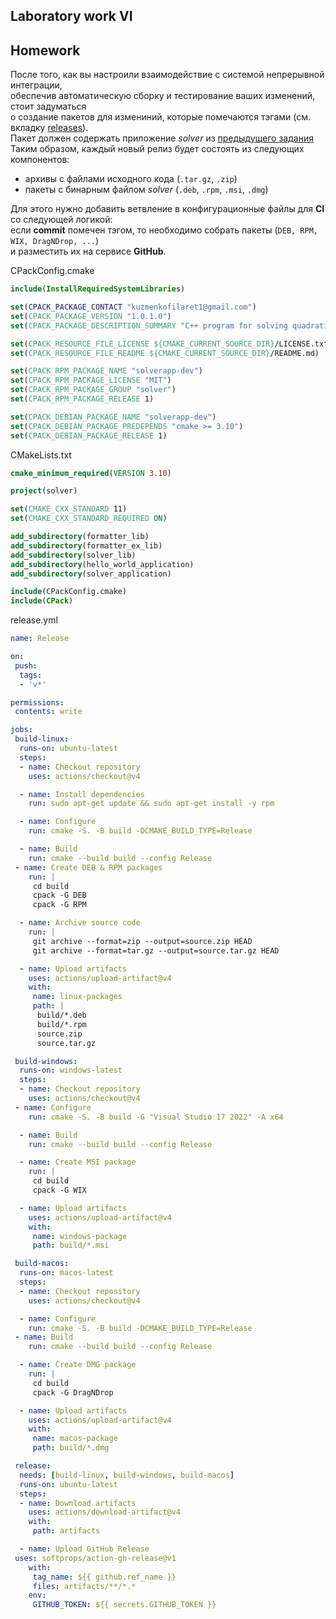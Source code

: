 ## Laboratory work VI

## Homework

После того, как вы настроили взаимодействие с системой непрерывной интеграции,</br>
обеспечив автоматическую сборку и тестирование ваших изменений, стоит задуматься</br>
о создание пакетов для измениний, которые помечаются тэгами (см. вкладку [releases](https://github.com/tp-labs/lab06/releases)).</br>
Пакет должен содержать приложение _solver_ из [предыдущего задания](https://github.com/tp-labs/lab03#задание-1)
Таким образом, каждый новый релиз будет состоять из следующих компонентов:
- архивы с файлами исходного кода (`.tar.gz`, `.zip`)
- пакеты с бинарным файлом _solver_ (`.deb`, `.rpm`, `.msi`, `.dmg`)

Для этого нужно добавить ветвление в конфигурационные файлы для **CI** со следующей логикой:</br>
если **commit** помечен тэгом, то необходимо собрать пакеты (`DEB, RPM, WIX, DragNDrop, ...`) </br>
и разместить их на сервисе **GitHub**.

CPackConfig.cmake
```cmake
include(InstallRequiredSystemLibraries)

set(CPACK_PACKAGE_CONTACT "kuzmenkofilaret1@gmail.com")
set(CPACK_PACKAGE_VERSION "1.0.1.0")
set(CPACK_PACKAGE_DESCRIPTION_SUMMARY "C++ program for solving quadratic equations")

set(CPACK_RESOURCE_FILE_LICENSE ${CMAKE_CURRENT_SOURCE_DIR}/LICENSE.txt)
set(CPACK_RESOURCE_FILE_README ${CMAKE_CURRENT_SOURCE_DIR}/README.md)

set(CPACK_RPM_PACKAGE_NAME "solverapp-dev")
set(CPACK_RPM_PACKAGE_LICENSE "MIT")
set(CPACK_RPM_PACKAGE_GROUP "solver")
set(CPACK_RPM_PACKAGE_RELEASE 1)

set(CPACK_DEBIAN_PACKAGE_NAME "solverapp-dev")
set(CPACK_DEBIAN_PACKAGE_PREDEPENDS "cmake >= 3.10")
set(CPACK_DEBIAN_PACKAGE_RELEASE 1)
```
CMakeLists.txt
```cmake
cmake_minimum_required(VERSION 3.10)

project(solver)

set(CMAKE_CXX_STANDARD 11)
set(CMAKE_CXX_STANDARD_REQUIRED ON)

add_subdirectory(formatter_lib)
add_subdirectory(formatter_ex_lib)
add_subdirectory(solver_lib)
add_subdirectory(hello_world_application)
add_subdirectory(solver_application)

include(CPackConfig.cmake)
include(CPack)
```

release.yml
```yml
name: Release

on:
 push:
  tags:
  - 'v*'

permissions:
 contents: write

jobs:
 build-linux:
  runs-on: ubuntu-latest
  steps:
  - name: Checkout repository
    uses: actions/checkout@v4

  - name: Install dependencies
    run: sudo apt-get update && sudo apt-get install -y rpm

  - name: Configure
    run: cmake -S. -B build -DCMAKE_BUILD_TYPE=Release

  - name: Build
    run: cmake --build build --config Release
 - name: Create DEB & RPM packages
    run: |
     cd build
     cpack -G DEB
     cpack -G RPM

  - name: Archive source code
    run: |
     git archive --format=zip --output=source.zip HEAD
     git archive --format=tar.gz --output=source.tar.gz HEAD

  - name: Upload artifacts
    uses: actions/upload-artifact@v4
    with:
     name: linux-packages
     path: |
      build/*.deb
      build/*.rpm
      source.zip
      source.tar.gz

 build-windows:
  runs-on: windows-latest
  steps:
  - name: Checkout repository
    uses: actions/checkout@v4
 - name: Configure
    run: cmake -S. -B build -G "Visual Studio 17 2022" -A x64

  - name: Build
    run: cmake --build build --config Release

  - name: Create MSI package
    run: |
     cd build
     cpack -G WIX

  - name: Upload artifacts
    uses: actions/upload-artifact@v4
    with:
     name: windows-package
     path: build/*.msi

 build-macos:
  runs-on: macos-latest
  steps:
  - name: Checkout repository
    uses: actions/checkout@v4

  - name: Configure
    run: cmake -S. -B build -DCMAKE_BUILD_TYPE=Release
 - name: Build
    run: cmake --build build --config Release

  - name: Create DMG package
    run: |
     cd build
     cpack -G DragNDrop

  - name: Upload artifacts
    uses: actions/upload-artifact@v4
    with:
     name: macos-package
     path: build/*.dmg

 release:
  needs: [build-linux, build-windows, build-macos]
  runs-on: ubuntu-latest
  steps:
  - name: Download artifacts
    uses: actions/download-artifact@v4
    with:
     path: artifacts

  - name: Upload GitHub Release
 uses: softprops/action-gh-release@v1
    with:
     tag_name: ${{ github.ref_name }}
     files: artifacts/**/*.*
    env:
     GITHUB_TOKEN: ${{ secrets.GITHUB_TOKEN }}
```





